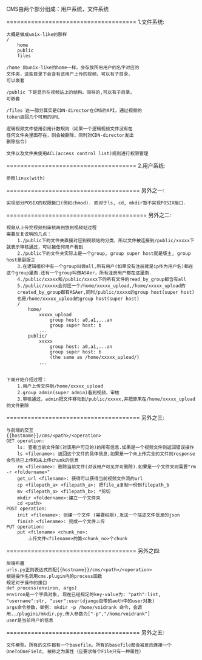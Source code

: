 CMS由两个部分组成：用户系统，文件系统

=====================================
1.文件系统:

    大概是做成unix-like的那样
    /
        home
        public
        files

    /home 同unix-like的home一样，会存放所用用户的名字对应的
    文件夹，这些目录下会含有该用户上传的视频，可以有子目录，
    可以嵌套

    /public 下是显示在视频站上的结构。同样的,可以有子目录，
    可嵌套

    /files 这一部分其实是CDN-director在CMS的API，通过视频的
    token返回几个可用的URL

    逻辑视频文件使用引用计数规则（如果一个逻辑视频文件没有在
    任何文件夹里面存在，则会被删除，同时对CDN-director发出
    删除指令)
    
    文件以及文件夹使用ACL(access control list)规则进行权限管理

=====================================
2.用户系统:

	参照linux(with)
		    	
======================================
另外之一:

	实现部分POSIX的权限接口(例如chmod). 而对于ls, cd, mkdir暂不实现POSIX接口.
	
========================================
另外之二:
	
	视频从上传完视频到审核再到放到视频站过程
	需要反复说明的几点：
		1./public下的文件夹直接对应到视频站的分类，所以文件被连接到/public/xxxxx下就表示审核通过，可以被任何用户看到
		2./public下的文件夹实际上是一个group, group super host就是版主, group host是副版主
		3.在逻辑组织中有一个group叫做all,所有用户(如果没有注册就是ip作为用户名)都在这个group里面.还有一个group叫做ASAer，所有注册用户都在这里面.
		4./public/xxxxx和/public/xxxxx下的所有文件的read_by_group都含有all
		5./public/xxxxx会对应一个/home/xxxxx_upload,/home/xxxxx_upload的
		created_by_group都有ASAer,同时/public/xxxxx的group host(super host)
		也是/home/xxxxx_upload的group host(super host)
		/
			home/
				xxxxx_upload
					group host: a0,a1,...an
					group super host: b
				...
			public/
				xxxxx
					group host: a0,a1,...an
					group super host: b
					(the same as /home/xxxxx_upload/)
				...
			

	下面开始介绍过程：
		1.用户上传文件到/home/xxxxx_upload
		2.group admin(super admin)看到视频，审核
		3.审核通过，admin把文件移动到/public/xxxxx,并把原来在/home/xxxxx_upload的文件删除
		
======================================
另外之三:
	
	与前端的交互
	{{hostname}}/cms/<path>/<operation>
	GET operation:
		ls: 查看当前文件架(对该用户可见的)的所有信息.如果是一个视频文件则返回错误操作
		ls <filename>: 返回这个文件的具体信息,如果是一个未上传完全的文件则response会包括已上传和未上传chunk的信息
		rm <filename>: 删除当前文件(对该用户可见并可删除).如果是一个文件夹则需要"rm -r <foldername>"
		get_url <filename>: 获得可以获得当前视频文件流的url
		cp <filepath_a> <filepath_a>: 把file_a复制一份到filepath_b
		mv <filepath_a> <filepath_b>: *剪切
		mkdir <foldername>:建立一个文件夹 
		cd <path>
	POST operation:
		init <filename>: 创建一个文件	(需要权限),发送一个描述文件信息的json
		finish <filename>: 完成一个文件上传
	PUT operation:
		put <filename> <chunk_no>:
			上传文件<filename>的第<chunk_no>个chunk
	
=====================================
另外之四:

	后端布置
	urls.py正则表达式匹配{{hostname}}/cms/<path>/<operation>
	根据操作名调用cms.plugin内的process函数
	规定对于操作的接口
	def process(environ, args)
	environ是一个字典对象, 现在已经规定的key-value为: "path":list, "username":str, "user":user(django自带的auth中的user对象)
	args命令参数，举例: mkdir -p /home/voidrank 命令，会调用../plugins/mkdir.py,传入参数为["-p","/home/voidrank"]
	user是当前用户的信息
	
======================================
另外之五:

	文件模型。所有的文件都有一个basefile。所有的basefile都会被反向连接一个OneToOneField, 被称之为属性（应要求每个File只有一种属性）